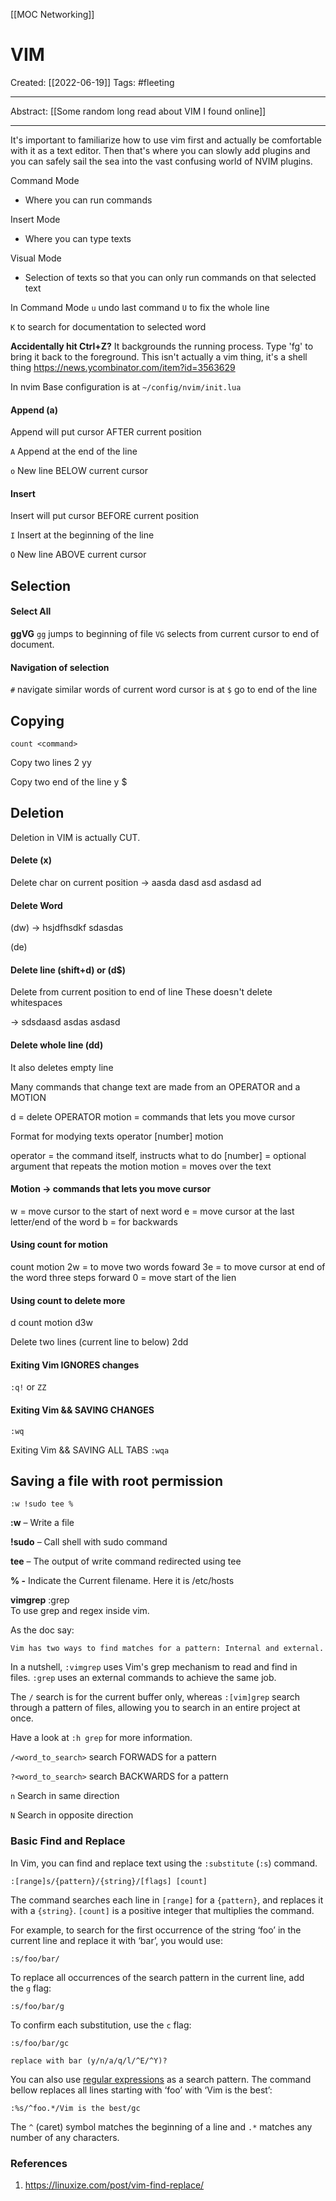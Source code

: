 [[MOC Networking]]

# VIM
Created:  [[2022-06-19]]
Tags: #fleeting 

---
Abstract:
[[Some random long read about VIM I found online]]

---
It's important to familiarize how to use vim first and actually be comfortable with it as a text editor. Then that's where you can slowly add plugins and you can safely sail the sea into the vast confusing world of NVIM plugins.


Command Mode
- Where you can run commands

Insert Mode
- Where you can type texts

Visual Mode
- Selection of texts so that you can only run commands on that selected text



In Command Mode
`u` undo last command
`U` to fix the whole line 


`K` to search for documentation to selected word


**Accidentally hit Ctrl+Z?**
It backgrounds the running process. Type 'fg' to bring it back to the foreground. This isn't actually a vim thing, it's a shell thing
https://news.ycombinator.com/item?id=3563629


In nvim
Base configuration is at `~/config/nvim/init.lua`


#### Append (a) 
Append will put cursor AFTER current position

`A`       Append at the end of the line

`o`       New line BELOW current cursor  

#### Insert
Insert will put cursor BEFORE current position

`I`       Insert at the beginning of the line

`O`       New line ABOVE current cursor 

## Selection
#### Select All
**ggVG**
`gg` jumps to beginning of file
`VG` selects from current cursor to end of document.

#### Navigation of selection
`#` navigate similar words of current word cursor is at
`$` go to end of the line

## Copying
`count <command>`

Copy two lines
2 yy


Copy two end of the line
y $

## Deletion
Deletion in VIM is actually CUT. 
#### Delete (x)
Delete char on current position
-> aasda dasd asd asdasd ad

#### Delete Word
(dw)
->  hsjdfhsdkf sdasdas

(de)


#### Delete line (shift+d) or (d$)
Delete from current position to end of line
These doesn't delete whitespaces

-> sdsdaasd asdas asdasd

 

#### Delete whole line (dd) 
It also deletes empty line



Many commands that change text 
are made from an OPERATOR and a MOTION 

d = delete OPERATOR
motion = commands that lets you move cursor

Format for modying texts
operator [number] motion

operator = the command itself, instructs what to do
[number] = optional argument that repeats the motion
motion = moves over the text


#### Motion -> commands that lets you move cursor
w = move cursor to the start of next word
e = move cursor at the last letter/end of the word
b = for backwards


#### Using count for motion 
count  motion
2w = to move two words foward
3e = to move cursor at end of the word three steps forward
0 = move start of the lien

#### Using count to delete more
d  count  motion
d3w

Delete two lines (current line to below)
2dd


#### Exiting Vim IGNORES changes 
`:q!`  or `ZZ`

#### Exiting Vim && SAVING CHANGES
`:wq`

Exiting Vim && SAVING ALL TABS
`:wqa`


## Saving a file with root permission
```
:w !sudo tee %
```

**:w** – Write a file

**!sudo** – Call shell with sudo command

**tee** – The output of write command redirected using tee

**% -** Indicate the Current filename. Here it is /etc/hosts



**vimgrep**
:grep  
To use grep and regex inside vim. 


As the doc say:
```
Vim has two ways to find matches for a pattern: Internal and external.
```

In a nutshell, `:vimgrep` uses Vim's grep mechanism to read and find in files. `:grep` uses an external commands to achieve the same job.

The `/` search is for the current buffer only, whereas `:[vim]grep` search through a pattern of files, allowing you to search in an entire project at once.

Have a look at `:h grep` for more information.

`/<word_to_search>`    search FORWADS for a pattern

`?<word_to_search>`   search BACKWARDS for a pattern

`n`               Search in same direction

`N`               Search in opposite direction


### Basic Find and Replace

In Vim, you can find and replace text using the `:substitute` (`:s`) command.
```vi
:[range]s/{pattern}/{string}/[flags] [count]
```

The command searches each line in `[range]` for a `{pattern}`, and replaces it with a `{string}`. `[count]` is a positive integer that multiplies the command.

For example, to search for the first occurrence of the string ‘foo’ in the current line and replace it with ‘bar’, you would use:
```vi
:s/foo/bar/
```

To replace all occurrences of the search pattern in the current line, add the `g` flag:
```vi
:s/foo/bar/g
```

To confirm each substitution, use the `c` flag:

```vi
:s/foo/bar/gc
```

```output
replace with bar (y/n/a/q/l/^E/^Y)?
```


You can also use [regular expressions](https://linuxize.com/post/regular-expressions-in-grep/) as a search pattern. The command bellow replaces all lines starting with ‘foo’ with ‘Vim is the best’:

```output
:%s/^foo.*/Vim is the best/gc
```

The `^` (caret) symbol matches the beginning of a line and `.*` matches any number of any characters.




### References
1. https://linuxize.com/post/vim-find-replace/